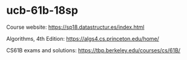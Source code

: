 # ucb-61b-18sp

Course website: https://sp18.datastructur.es/index.html

Algorithms, 4th Edition: https://algs4.cs.princeton.edu/home/

CS61B exams and solutions: https://tbp.berkeley.edu/courses/cs/61B/
